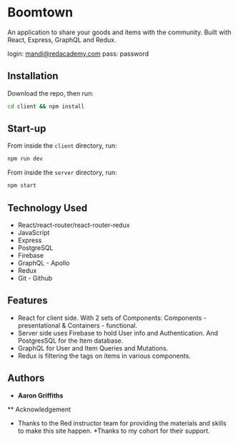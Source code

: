 # Boomtown

An application to share your goods and items with the community. Built with React, Express, GraphQL and Redux.

login: mandi@redacademy.com pass: password

## Installation

Download the repo, then run:

```bash
cd client && npm install
```

## Start-up

From inside the `client` directory, run:

```bash
npm run dev
```

From inside the `server` directory, run:

```bash
npm start
```

## Technology Used
* React/react-router/react-router-redux
* JavaScript
* Express
* PostgreSQL
* Firebase
* GraphQL - Apollo
* Redux
* Git - Github

## Features
* React for client side. With 2 sets of Components: Components - presentational & Containers - functional.
* Server side uses Firebase to hold User info and Authentication. And PostgresSQL for the Item database.
* GraphQL for User and Item Queries and Mutations.
* Redux is filtering the tags on items in various components.

## Authors
* **Aaron Griffiths** 


** Acknowledgement
* Thanks to the Red instructor team for providing the materials and skills to make this site happen.
*Thanks to my cohort for their support.

